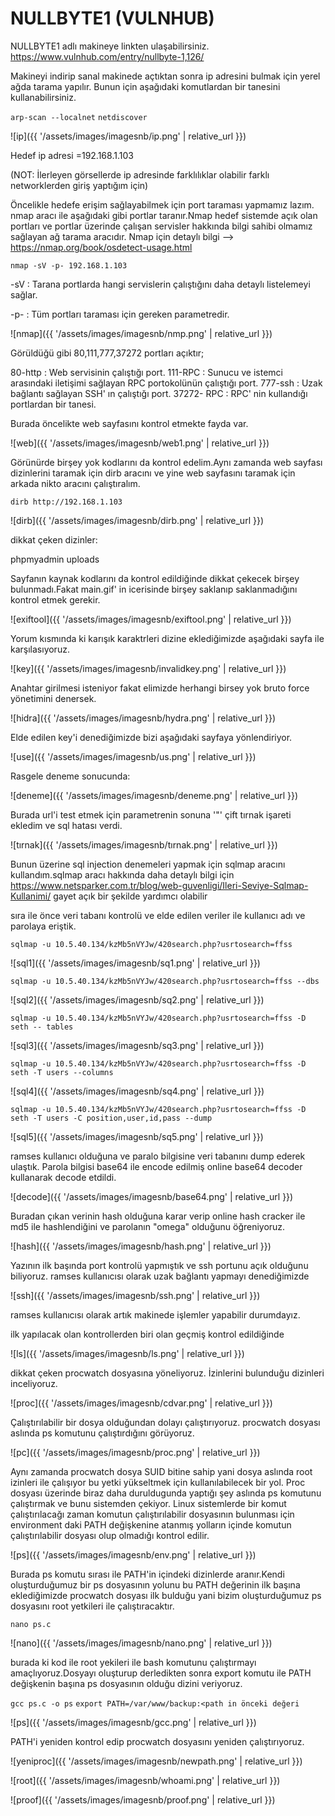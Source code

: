 # NULLBYTE1 (VULNHUB)

NULLBYTE1 adlı makineye linkten ulaşabilirsiniz.
https://www.vulnhub.com/entry/nullbyte-1,126/

Makineyi indirip sanal makinede açtıktan sonra ip adresini bulmak için yerel ağda tarama yapılır. Bunun için aşağıdaki komutlardan bir tanesini kullanabilirsiniz.

`arp-scan --localnet`
`netdiscover`

![ip]({{ '/assets/images/imagesnb/ip.png' | relative_url }})

Hedef ip adresi =192.168.1.103

(NOT: İlerleyen görsellerde ip adresinde farklılıklar olabilir farklı networklerden giriş yaptığım için)

Öncelikle hedefe erişim sağlayabilmek için port taraması yapmamız lazım. nmap aracı ile aşağıdaki gibi portlar taranır.Nmap hedef sistemde açık olan portları ve portlar üzerinde çalışan servisler hakkında bilgi sahibi olmamız sağlayan ağ tarama aracıdır.
Nmap için detaylı bilgi --> https://nmap.org/book/osdetect-usage.html

`nmap -sV -p- 192.168.1.103 `

-sV : Tarana portlarda hangi servislerin çalıştığını daha detaylı listelemeyi sağlar.

-p- : Tüm portları taraması için gereken parametredir.

![nmap]({{ '/assets/images/imagesnb/nmp.png' | relative_url }})

Görüldüğü gibi 80,111,777,37272 portları açıktır;

80-http : Web servisinin çalıştığı port.
111-RPC : Sunucu ve istemci arasındaki iletişimi sağlayan RPC portokolünün çalıştığı port.
777-ssh : Uzak bağlantı sağlayan SSH' ın çalıştığı port.
37272- RPC : RPC' nin kullandığı portlardan bir tanesi.

Burada öncelikte web sayfasını kontrol etmekte fayda var.

![web]({{ '/assets/images/imagesnb/web1.png' | relative_url }})

Görünürde birşey yok kodlarını da kontrol edelim.Aynı zamanda web sayfası dizinlerini taramak için dirb aracını ve yine web sayfasını taramak için arkada nikto aracını çalıştıralım.

`dirb http://192.168.1.103`

![dirb]({{ '/assets/images/imagesnb/dirb.png' | relative_url }})

dikkat çeken dizinler:

phpmyadmin
uploads

Sayfanın kaynak kodlarını da kontrol edildiğinde dikkat çekecek birşey bulunmadı.Fakat main.gif' in icerisinde birşey saklanıp saklanmadığını kontrol etmek gerekir.

![exiftool]({{ '/assets/images/imagesnb/exiftool.png' | relative_url }})

Yorum kısmında ki karışık karaktrleri dizine eklediğimizde aşağıdaki sayfa ile karşılasıyoruz.

![key]({{ '/assets/images/imagesnb/invalidkey.png' | relative_url }})

Anahtar girilmesi isteniyor fakat elimizde herhangi birsey yok bruto force yönetimini denersek.

![hidra]({{ '/assets/images/imagesnb/hydra.png' | relative_url }})

Elde edilen key'i denediğimizde bizi aşağıdaki sayfaya yönlendiriyor.

![use]({{ '/assets/images/imagesnb/us.png' | relative_url }})

Rasgele deneme sonucunda:

![deneme]({{ '/assets/images/imagesnb/deneme.png' | relative_url }})

Burada url'i test etmek için parametrenin sonuna '"' çift tırnak işareti ekledim ve sql hatası verdi.

![tırnak]({{ '/assets/images/imagesnb/tırnak.png' | relative_url }})

Bunun üzerine sql injection denemeleri yapmak için sqlmap aracını kullandım.sqlmap aracı hakkında daha detaylı bilgi için https://www.netsparker.com.tr/blog/web-guvenligi/Ileri-Seviye-Sqlmap-Kullanimi/  gayet açık bir şekilde yardımcı olabilir

sıra ile önce veri tabanı kontrolü ve elde edilen veriler ile kullanıcı adı ve parolaya eriştik.

`sqlmap -u 10.5.40.134/kzMb5nVYJw/420search.php?usrtosearch=ffss `

![sql1]({{ '/assets/images/imagesnb/sq1.png' | relative_url }})

`sqlmap -u 10.5.40.134/kzMb5nVYJw/420search.php?usrtosearch=ffss --dbs`

![sql2]({{ '/assets/images/imagesnb/sq2.png' | relative_url }})

`sqlmap -u 10.5.40.134/kzMb5nVYJw/420search.php?usrtosearch=ffss -D seth -- tables`

![sql3]({{ '/assets/images/imagesnb/sq3.png' | relative_url }})

`sqlmap -u 10.5.40.134/kzMb5nVYJw/420search.php?usrtosearch=ffss -D seth -T users --columns`

![sql4]({{ '/assets/images/imagesnb/sq4.png' | relative_url }})

`sqlmap -u 10.5.40.134/kzMb5nVYJw/420search.php?usrtosearch=ffss -D seth -T users -C position,user,id,pass --dump`

![sql5]({{ '/assets/images/imagesnb/sq5.png' | relative_url }})

ramses kullanıcı olduğuna ve paralo bilgisine veri tabanını dump ederek ulaştık. Parola bilgisi base64 ile encode edilmiş online base64 decoder kullanarak decode etdildi.

![decode]({{ '/assets/images/imagesnb/base64.png' | relative_url }})

Buradan çıkan verinin hash olduğuna karar verip online hash cracker ile md5 ile hashlendiğini ve parolanın "omega" olduğunu öğreniyoruz.

![hash]({{ '/assets/images/imagesnb/hash.png' | relative_url }})

Yazının ilk başında port kontrolü yapmıştık ve ssh portunu açık olduğunu biliyoruz. ramses kullanıcısı olarak uzak bağlantı yapmayı denediğimizde

![ssh]({{ '/assets/images/imagesnb/ssh.png' | relative_url }})

ramses kullanıcısı olarak artık makinede işlemler yapabilir durumdayız.

ilk yapılacak olan kontrollerden biri olan geçmiş kontrol edildiğinde

![ls]({{ '/assets/images/imagesnb/ls.png' | relative_url }})

dikkat çeken procwatch dosyasına yöneliyoruz. İzinlerini bulunduğu dizinleri inceliyoruz.

![proc]({{ '/assets/images/imagesnb/cdvar.png' | relative_url }})

Çalıştırılabilir bir dosya olduğundan dolayı çalıştırıyoruz. procwatch dosyası aslında ps komutunu çalıştırdığını görüyoruz.

![pc]({{ '/assets/images/imagesnb/proc.png' | relative_url }})

Aynı zamanda procwatch dosya SUID bitine sahip yani dosya aslında root izinleri ile çalışıyor bu yetki yükseltmek için kullanılabilecek bir yol.
Proc dosyası üzerinde biraz daha duruldugunda yaptığı şey aslında ps komutunu çalıştırmak ve bunu sistemden çekiyor. Linux sistemlerde bir komut çalıştırılacağı zaman komutun çalıştırılabilir dosyasının bulunması için environment daki PATH değişkenine atanmış yolların içinde komutun çalıştırılabilir dosyası olup olmadığı kontrol edilir.

![ps]({{ '/assets/images/imagesnb/env.png' | relative_url }})

Burada ps komutu sırası ile PATH'in içindeki dizinlerde aranır.Kendi oluşturduğumuz bir ps dosyasının yolunu bu PATH değerinin ilk başına eklediğimizde procwatch dosyası ilk bulduğu yani bizim oluşturduğumuz ps dosyasını root yetkileri ile çalıştıracaktır.

`nano ps.c`

![nano]({{ '/assets/images/imagesnb/nano.png' | relative_url }})

burada ki kod ile root yekileri ile bash komutunu çalıştırmayı amaçlıyoruz.Dosyayı oluşturup derledikten sonra export komutu ile PATH değişkenin başına ps dosyasının olduğu dizini veriyoruz.

`gcc ps.c -o ps`
`export PATH=/var/www/backup:<path in önceki değeri`

![ps]({{ '/assets/images/imagesnb/gcc.png' | relative_url }})

PATH'i yeniden kontrol edip procwatch dosyasını yeniden çalıştırıyoruz.

![yeniproc]({{ '/assets/images/imagesnb/newpath.png' | relative_url }})

![root]({{ '/assets/images/imagesnb/whoami.png' | relative_url }})

![proof]({{ '/assets/images/imagesnb/proof.png' | relative_url }})
